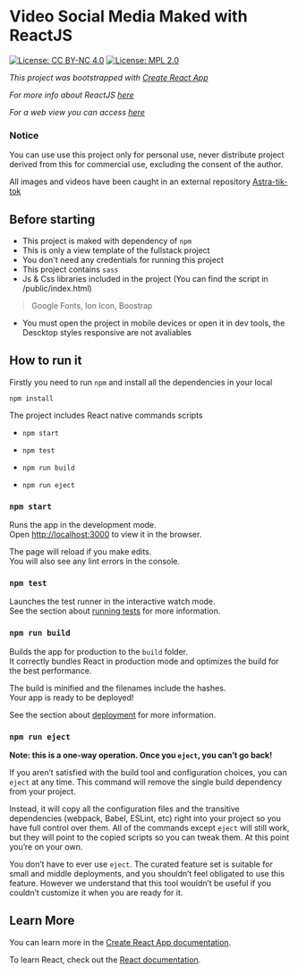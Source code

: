 # Video Social Media Maked with ReactJS

[![License: CC BY-NC 4.0](https://licensebuttons.net/l/by-nc/4.0/80x15.png)](https://creativecommons.org/licenses/by-nc/4.0/) [![License: MPL 2.0](https://img.shields.io/badge/License-MPL%202.0-brightgreen.svg)](https://opensource.org/licenses/MPL-2.0)



_This project was bootstrapped with [Create React App](https://github.com/facebook/create-react-app)_

_For more info about ReactJS [here](https://reactjs.org)_

_For a web view you can access [here](https://)_



### Notice

You can use use this project only for personal use, never distribute project derived from this for commercial use, excluding the consent of the author.

All images and videos have been caught in an external repository [Astra-tik-tok](https://github.com/datastaxdevs/workshop-astra-tik-tok)

## Before starting

* This project is maked with dependency of ``npm``
* This is only a view template of the fullstack project
* You don't need any credentials for running this project
* This project contains ``sass``
* Js & Css libraries included in the project (You can find the script in /public/index.html)

>    Google Fonts, Ion Icon, Boostrap

* You must open the project in mobile devices or open it in dev tools, the Descktop styles responsive are not avaliables

## How to run it

Firstly you need to run ``npm`` and install all the dependencies in your local

``npm install``

The project includes React native commands scripts

* ```npm start```

* ```npm test```

* ```npm run build```

* ```npm run eject```


### `npm start`

Runs the app in the development mode.\
Open [http://localhost:3000](http://localhost:3000) to view it in the browser.

The page will reload if you make edits.\
You will also see any lint errors in the console.

### `npm test`

Launches the test runner in the interactive watch mode.\
See the section about [running tests](https://facebook.github.io/create-react-app/docs/running-tests) for more information.

### `npm run build`

Builds the app for production to the `build` folder.\
It correctly bundles React in production mode and optimizes the build for the best performance.

The build is minified and the filenames include the hashes.\
Your app is ready to be deployed!

See the section about [deployment](https://facebook.github.io/create-react-app/docs/deployment) for more information.

### `npm run eject`

**Note: this is a one-way operation. Once you `eject`, you can’t go back!**

If you aren’t satisfied with the build tool and configuration choices, you can `eject` at any time. This command will remove the single build dependency from your project.

Instead, it will copy all the configuration files and the transitive dependencies (webpack, Babel, ESLint, etc) right into your project so you have full control over them. All of the commands except `eject` will still work, but they will point to the copied scripts so you can tweak them. At this point you’re on your own.

You don’t have to ever use `eject`. The curated feature set is suitable for small and middle deployments, and you shouldn’t feel obligated to use this feature. However we understand that this tool wouldn’t be useful if you couldn’t customize it when you are ready for it.

## Learn More

You can learn more in the [Create React App documentation](https://facebook.github.io/create-react-app/docs/getting-started).

To learn React, check out the [React documentation](https://reactjs.org/).

